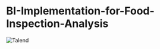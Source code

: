# BI-Implementation-for-Food-Inspection-Analysis



![Talend](https://img.shields.io/badge/Talend-FF6D70?style=for-the-badge&logo=Talend&logoColor=white)
